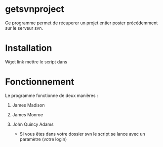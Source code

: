 # getsvnproject
Ce programme permet de récuperer un projet entier poster précédemment sur le serveur svn.

# Installation
Wget link
mettre le script dans 

# Fonctionnement
Le programme fonctionne de deux manières :
1. James Madison
2. James Monroe
3. John Quincy Adams

    * Si vous êtes dans votre dossier svn le script se lance avec un paramètre (votre login)
